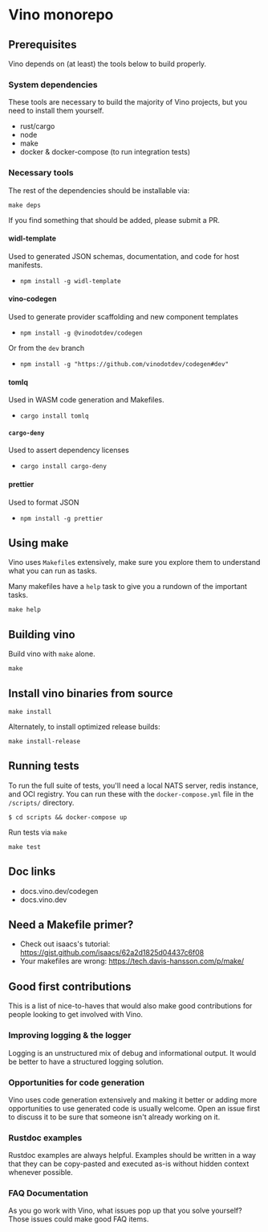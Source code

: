 # Vino monorepo

## Prerequisites

Vino depends on (at least) the tools below to build properly.

### System dependencies

These tools are necessary to build the majority of Vino projects, but you need to install them yourself.

- rust/cargo
- node
- make
- docker & docker-compose (to run integration tests)

### Necessary tools

The rest of the dependencies should be installable via:

```
make deps
```

If you find something that should be added, please submit a PR.

#### widl-template

Used to generated JSON schemas, documentation, and code for host manifests.

- `npm install -g widl-template`

#### vino-codegen

Used to generate provider scaffolding and new component templates

- `npm install -g @vinodotdev/codegen`

Or from the `dev` branch

- `npm install -g "https://github.com/vinodotdev/codegen#dev"`

#### tomlq

Used in WASM code generation and Makefiles.

- `cargo install tomlq`

#### `cargo-deny`

Used to assert dependency licenses

- `cargo install cargo-deny`

#### prettier

Used to format JSON

- `npm install -g prettier`

## Using make

Vino uses `Makefile`s extensively, make sure you explore them to understand what you can run as tasks.

Many makefiles have a `help` task to give you a rundown of the important tasks.

```console
make help
```

## Building vino

Build vino with `make` alone.

```console
make
```

## Install vino binaries from source

```console
make install
```

Alternately, to install optimized release builds:

```console
make install-release
```

## Running tests

To run the full suite of tests, you'll need a local NATS server, redis instance, and OCI registry. You can run these with the `docker-compose.yml` file in the `/scripts/` directory.

```console
$ cd scripts && docker-compose up
```

Run tests via `make`

```console
make test
```

## Doc links

- docs.vino.dev/codegen
- docs.vino.dev

## Need a Makefile primer?

- Check out isaacs's tutorial: https://gist.github.com/isaacs/62a2d1825d04437c6f08
- Your makefiles are wrong: https://tech.davis-hansson.com/p/make/

## Good first contributions

This is a list of nice-to-haves that would also make good contributions for people looking to get involved with Vino.

### Improving logging & the logger

Logging is an unstructured mix of debug and informational output. It would be better to have a structured logging solution.

### Opportunities for code generation

Vino uses code generation extensively and making it better or adding more opportunities to use generated code is usually welcome. Open an issue first to discuss it to be sure that someone isn't already working on it.

### Rustdoc examples

Rustdoc examples are always helpful. Examples should be written in a way that they can be copy-pasted and executed as-is without hidden context whenever possible.

### FAQ Documentation

As you go work with Vino, what issues pop up that you solve yourself? Those issues could make good FAQ items.
